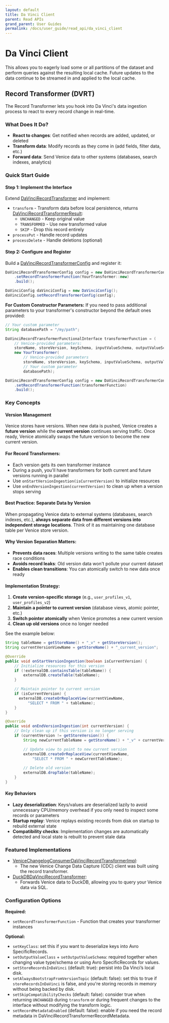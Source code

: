 ```yaml
---
layout: default
title: Da Vinci Client
parent: Read APIs
grand_parent: User Guides
permalink: /docs/user_guide/read_api/da_vinci_client
---
```


# Da Vinci Client
This allows you to eagerly load some or all partitions of the dataset and perform queries against the resulting local 
cache. Future updates to the data continue to be streamed in and applied to the local cache.

## Record Transformer (DVRT)

The Record Transformer lets you hook into Da Vinci's data ingestion process to react to every record change in real-time.

### What Does It Do?

- **React to changes**: Get notified when records are added, updated, or deleted
- **Transform data**: Modify records as they come in (add fields, filter data, etc.)
- **Forward data**: Send Venice data to other systems (databases, search indexes, analytics)

### Quick Start Guide

#### Step 1: Implement the Interface
Extend [DaVinciRecordTransformer](https://github.com/linkedin/venice/blob/main/clients/da-vinci-client/src/main/java/com/linkedin/davinci/client/DaVinciRecordTransformer.java) and implement:

- `transform` - Transform data before local persistence, returns [DaVinciRecordTransformerResult](https://github.com/linkedin/venice/blob/main/clients/da-vinci-client/src/main/java/com/linkedin/davinci/client/DaVinciRecordTransformerResult.java):
  - `UNCHANGED` - Keep original value
  - `TRANSFORMED` - Use new transformed value  
  - `SKIP` - Drop this record entirely
- `processPut` - Handle record updates
- `processDelete` - Handle deletions (optional)

#### Step 2: Configure and Register
Build a [DaVinciRecordTransformerConfig](https://github.com/linkedin/venice/blob/main/clients/da-vinci-client/src/main/java/com/linkedin/davinci/client/DaVinciRecordTransformerConfig.java) and register it:

```java
DaVinciRecordTransformerConfig config = new DaVinciRecordTransformerConfig.Builder()
    .setRecordTransformerFunction(YourTransformer::new)
    .build();

DaVinciConfig daVinciConfig = new DaVinciConfig();
daVinciConfig.setRecordTransformerConfig(config);
```

**For Custom Constructor Parameters:**
If you need to pass additional parameters to your transformer's constructor beyond the default ones provided:

```java
// Your custom parameter
String databasePath = "/my/path";

DaVinciRecordTransformerFunctionalInterface transformerFunction = (
    // Venice-provided parameters:
    storeName, storeVersion, keySchema, inputValueSchema, outputValueSchema, config) -> 
    new YourTransformer(
        // Venice-provided parameters
        storeName, storeVersion, keySchema, inputValueSchema, outputValueSchema, config,
        // Your custom parameter
        databasePath);

DaVinciRecordTransformerConfig config = new DaVinciRecordTransformerConfig.Builder()
    .setRecordTransformerFunction(transformerFunction)
    .build();
```

### Key Concepts

#### Version Management
Venice stores have versions. When new data is pushed, Venice creates a **future version** while the **current version**
continues serving traffic. Once ready, Venice atomically swaps the future version to become the new current version.

#### For Record Transformers:
- Each version gets its own transformer instance
- During a push, you'll have transformers for both current and future versions running in parallel 
- Use `onStartVersionIngestion(isCurrentVersion)` to initialize resources
- Use `onEndVersionIngestion(currentVersion)` to clean up when a version stops serving

#### Best Practice: Separate Data by Version
When propagating Venice data to external systems (databases, search indexes, etc.),
**always separate data from different versions into independent storage locations**.
Think of it as maintaining one database table per Venice store version.

#### Why Version Separation Matters:
- **Prevents data races**: Multiple versions writing to the same table creates race conditions
- **Avoids record leaks**: Old version data won't pollute your current dataset
- **Enables clean transitions**: You can atomically switch to new data once ready

#### Implementation Strategy:
1. **Create version-specific storage** (e.g., `user_profiles_v1`, `user_profiles_v2`)
2. **Maintain a pointer to current version** (database views, atomic pointer, etc.)
3. **Switch pointer atomically** when Venice promotes a new current version
4. **Clean up old versions** once no longer needed

See the example below:
```java
String tableName = getStoreName() + "_v" + getStoreVersion();
String currentVersionViewName = getStoreName() + "_current_version";

@Override
public void onStartVersionIngestion(boolean isCurrentVersion) {
    // Initialize resources for this version
    if (!externalDB.containsTable(tableName)) {
        externalDB.createTable(tableName);
    }

    // Maintain pointer to current version
    if (isCurrentVersion) {
      externalDB.createOrReplaceView(currentViewName,
          "SELECT * FROM " + tableName);
    }
}

@Override
public void onEndVersionIngestion(int currentVersion) {
    // Only clean up if this version is no longer serving
    if (currentVersion != getStoreVersion()) {
        String newCurrentTableName = getStoreName() + "_v" + currentVersion;

        // Update view to point to new current version
        externalDB.createOrReplaceView(currentViewName,
            "SELECT * FROM " + newCurrentTableName);
        
        // Delete old version
        externalDB.dropTable(tableName);
    }
}
```

#### Key Behaviors
- **Lazy deserialization**: Keys/values are deserialized lazily to avoid unnecessary CPU/memory overhead if you only need
    to inspect some records or parameters
- **Startup replay**: Venice replays existing records from disk on startup to rebuild external state
- **Compatibility checks**: Implementation changes are automatically detected and local state is rebuilt to prevent stale data

### Featured Implementations
- [VeniceChangelogConsumerDaVinciRecordTransformerImpl](https://github.com/linkedin/venice/blob/main/clients/da-vinci-client/src/main/java/com/linkedin/davinci/consumer/VeniceChangelogConsumerDaVinciRecordTransformerImpl.java): 
  - The new Venice Change Data Capture (CDC) client was built using the record transformer.
- [DuckDBDaVinciRecordTransformer](https://github.com/linkedin/venice/blob/main/integrations/venice-duckdb/src/main/java/com/linkedin/venice/duckdb/DuckDBDaVinciRecordTransformer.java):
  - Forwards Venice data to DuckDB, allowing you to query your Venice data via SQL.

### Configuration Options

**Required:**
- `setRecordTransformerFunction` - Function that creates your transformer instances

**Optional:**
  - `setKeyClass`: set this if you want to deserialize keys into Avro SpecificRecords.
  - `setOutputValueClass` + `setOutputValueSchema`: required together when changing value type/schema or using Avro
    SpecificRecords for values.
  - `setStoreRecordsInDaVinci` (default: true): persist into Da Vinci’s local disk.
  - `setAlwaysBootstrapFromVersionTopic` (default: false): set this to true if `storeRecordsInDaVinci` is false, and
    you're storing records in memory without being backed by disk.
  - `setSkipCompatibilityChecks` (default: false): consider true when returning `UNCHANGED` during `transform` or
    during frequent changes to the interface without modifying the transform logic.
  - `setRecordMetadataEnabled` (default: false): enable if you need the record metadata in DaVinciRecordTransformerRecordMetadata.